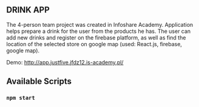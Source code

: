 ## DRINK APP

The 4-person team project was created in Infoshare Academy. Application helps prepare a drink for the user from the products he has. The user can add new drinks and register on the firebase platform, as well as find the location of the selected store on google map (used: React.js, firebase, google map).


Demo: http://app.justfive.jfdz12.is-academy.pl/

## Available Scripts

### `npm start`


